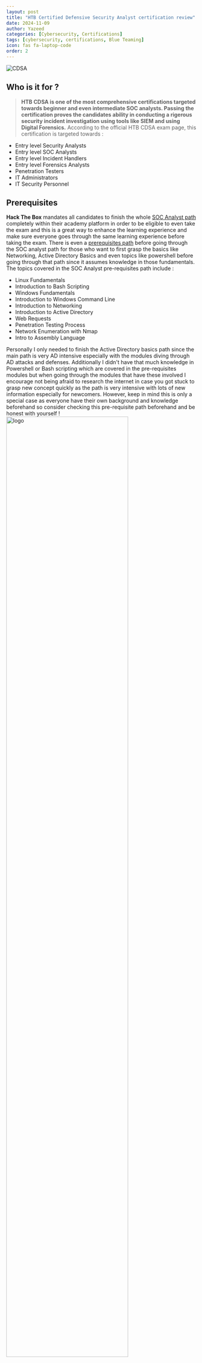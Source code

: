 ```yaml
---
layout: post
title: "HTB Certified Defensive Security Analyst certification review"
date: 2024-11-09
author: Yazeed
categories: [Cybersecurity, Certifications]
tags: [cybersecurity, certifications, Blue Teaming]
icon: fas fa-laptop-code
order: 2
---
```

<img src="/assets/img/HTB_CDSA.png" alt="CDSA">

## Who is it for ?
> **HTB CDSA is one of the most comprehensive certifications targeted towards beginner and even intermediate SOC analysts. Passing the certification proves the candidates ability in conducting a rigerous security incident investigation using tools like SIEM and using Digital Forensics.**
According to the official HTB CDSA exam page, this certification is targeted towards :
- Entry level Security Analysts
- Entry level SOC Analysts
- Entry level Incident Handlers
- Entry level Forensics Analysts
- Penetration Testers
- IT Administrators
- IT Security Personnel

## Prerequisites
**Hack The Box** mandates all candidates to finish the whole <a target="_blank" href="https://academy.hackthebox.com/path/preview/soc-analyst">SOC Analyst path</a> completely within their academy platform in order to be eligible to even take the exam and this is a great way to enhance the learning experience and make sure everyone goes through the same learning experience before taking the exam. There is even a <a href="https://academy.hackthebox.com/path/preview/soc-analyst-prerequisites" target="_blank">prerequisites path</a> before going through the SOC analyst path for those who want to first grasp the basics like Networking, Active Directory Basics and even topics like powershell before going through that path since it assumes knowledge in those fundamentals. The topics covered in the SOC Analyst pre-requisites path include :
- Linux Fundamentals
- Introduction to Bash Scripting
- Windows Fundamentals
- Introduction to Windows Command Line
- Introduction to Networking
- Introduction to Active Directory
- Web Requests
- Penetration Testing Process
- Network Enumeration with Nmap
- Intro to Assembly Language

Personally I only needed to finish the Active Directory basics path since the main path is very AD intensive especially with the modules diving through AD attacks and defenses. Additionally I didn't have that much knowledge in Powershell or Bash scripting which are covered in the pre-requisites modules but when going through the modules that have these involved I encourage not being afraid to research the internet in case you got stuck to grasp new concept quickly as the path is very intensive with lots of new information especially for newcomers. However, keep in mind this is only a special case as everyone have their own background and knowledge beforehand so consider checking this pre-requisite path beforehand and be honest with yourself !
<img src="/assets/img/logo.png" width="80%" alt="logo">

## Exam Prep ...
> <samp> Spoiler alert .... TAKE NOTES ! </samp>

I started going through the SOC Analyst path as someone who haven't done much blue teaming activities since this is my very first blue teaming certification. The path took me roughly about 7 months to finish due to being busy with college and internships but I'd say it's possible to finish in roughly 3 months if anyone dedicates about 20 hours per week consistently. Most important part is writing precise notes so you can come back to later even if its months after. I personally used **Notion** for note taking and I heavily recommend it. 

The main path covers the following topics :
- Incident Handling Process
- Security Monitoring & SIEM Fundamentals
- Windows Event Logs & Finding Evil
- Introduction to Threat Hunting & Hunting With Elastic
- Understanding Log Sources & Investigating with Splunk
- Windows Attacks & Defense
- Intro to Network Traffic Analysis
- Intermediate Network Traffic Analysis
- Working with IDS/IPS
- Introduction to Malware Analysis
- JavaScript Deobfuscation
- YARA & Sigma for SOC Analysts
- Introduction to Digital Forensics
- Detecting Windows Attacks with Splunk
- Security Incident Reporting

A lot of people will find the path overwhelming due to the vast amount of topics covered but I encourage not rushing it and taking it slowly to help let the knowledge sink in. The path will teach you a great deal of skills that will make you a qualified and an attractive SOC analyst for the different enterprises. You will learn how to sift through the security logs and identify attack patterns using SIEMs like Splunk and Elastic, in addition to vital skills like Threat Hunting, DFIR, Malware Analysis, utilizing YARA and Sigma detection rules (I love this module!), dealing with IDS and IPS and most importantly how to compose a professional security incident report. Keep in mind the path encourages researching and thinking out of the box as all the labs given must be solved and a lot will make you actually think twice! Overall it's a very rewarding experience and the feeling if nailing the whole path exercises and labs is worth the grind.

> I did and passed the **eJPTv2** exam before taking this certfication and let me tell you if you want to have a great advantage I heavily advise having some good red teaming background as the whole path talks about detecting and responding to attacks. So that red teaming and pentesting knowledge will help give you some great perspective and insight about what's going on when reading those logs.

After you are done with the whole path you will be eligible to buy an exam voucher and attempt the exam. That's where your notes will now come on your favour. Make sure to re-read these notes and grasp all the concepts especially with the topics you find yourself weak in. Blindly doing the labs again for the topics you feel not so capable of is a great way to gain confidence and this will help you become fluent in the exam environment as you will immediately know what to do once you are in. I also encourage solving a bunch of Sherlocks especially the SOC and DFIR ones. I personally did the following Sherlocks :
- Noxious (SOC-Very Easy)
- Brutus (DFIR-Very Easy)
- Meerkat (SOC-Easy)
- RogueOne (DFIR-Easy)
- Logjammer (DFIR-Easy)
- Heartbreaker (DFIR-Medium)
- APTNightmare (DFIR-Medium)

A lot of the Sherlocks will feel out of topic and covering new concept but they will help give you that think out of the box mindset which is very important in the exam environment. 
Additionally, doing <a href="https://bots.splunk.com/login?redirect=/event/3oQ7sqI5bajOCP43o0svqT/detail" target="_blank">**Splunk BOTS**</a> really helped me test my skills in performing a full investigation with Splunk and that makes it a great test after you are done with the path. Just make sure to do it fully and blindly without reading any writeups. All of this practise will pay off at the exam. 


## Pricing
The <a target="_blank" href="https://academy.hackthebox.com/path/preview/soc-analyst">SOC Analyst path</a> is available at HTB Academy platform and fortunately there are multiple afforable subscription models for different users. I used their student subscription which is only **$8** per months if you have a .edu email. This will give you access to all the modules in the SOC Analyst path, the pre-requisites path and even access to all their main certifications paths (CPTS, CBBH and CDSA). 

<img src="/assets/img/Pricing.png" alt="pricing">

If you don't have a .edu email fortunately there are some other affordable subscriptions like the **Platinum** sub which costs around **$68** and gives you 1000 cubes enough to cover and unlock most of the modules in the path. The whole path costs around 1220 cubes so a single **Platinum** subscription (**$68**) and an additional **Silver** Subscription (**$18**) will be enough to unlock the whole path.
> You will get additional more cubes after you finish each module completely.

The exam voucher costs around **$210** so overall the certification will cost you around **$296** which is much more affordable than other blue teaming certifications like **Blue Team level 1** (**$485**) and **Cyberdefenders CCD** (**$800**). HTB CDSA is also very comprehensive and is on par with CCD in terms of difficulty, making it a big bang for your buck !

## Exam Experience
I never really felt fully prepared for the exam even after going through all the previously mentioned prep steps. However, I eventually had the courage to just press that Start Exam button and get my hands dirty since a lot of people told me that finishing the whole path alone even without doing sherlocks or additional 3rd party prep material makes you fully qualified to pass the exam.

Upon starting the exam everything you will be provided with everything you need to pass including the letter of engagement as well as the exam lab environment. You will have the choice to either use the Pwnbox or using the exam VPN to access the lab. I personally found the VPN ideal as I can just connect directly using my own machine.

<img src="/assets/img/Exam Objectives.png" alt="pricing">
According to the <a href="https://docs.sysreptor.com" target="_blank">sysreptor</a> exam report template there will be 2 incidents for the exam. The first one includes 20 flags in which only 17 are required. For both the first and the second incident you are required to compose a commercial grade exam report which meticulously documents all the investigation steps and conclusions for both incidents.

I highly encourage taking **screenshots** of everything important you observe at the exam environment and write all commands or SIEM queries you used for any step that ultimately led or helped getting a certain flag (as outlined in the sysreptor Exam Objectives). This will make the report writing step a lot more manageable and less stressful as it saved a ton of time. 

With all that being said I was able to get all the flags on my 3rd exam day and this gave me a confidence boost to start composing the report. Sysreptor was a life saver during this phase as it made report writing a lot easier and straight forward. After composing a decent report draft for incident 1 all that's left is to through incident 2 and finish my report. I had to use the full 7 days to make sure I covered everything for both incidents in my report and that was in continuous reference to the security incident report sample found in the **Security Incident Reporting** module.

After submitting my report it took less than 20 business days for me to get my results as promised by their conditions. I finally got an email congratulating me on passing the CDSA exam and it felt so good to conclude my 7 months exam prep journey with a pass !
<img src="/assets/img/CDSA Certified.png" width="80%" alt="CDSA Certified">
Overall, I highly recommend anyone who's looking into becoming a SOC analyst or even just getting better at SOC operations to get that certification. It's highly practical, very comprehensive and like most Hack The Box content reflects their well tailored, well crafted and high quality content.